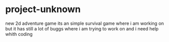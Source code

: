 # project-unknown
new 2d adventure game
its an simple survival game where i am working on but it has still a lot of buggs where i am trying to work on and i need help whith coding
